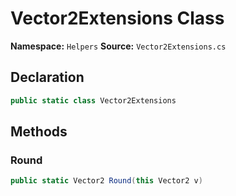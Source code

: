 # Vector2Extensions Class

**Namespace:** `Helpers`
**Source:** `Vector2Extensions.cs`

## Declaration

```csharp
public static class Vector2Extensions
```

## Methods

### Round

```csharp
public static Vector2 Round(this Vector2 v)
```

